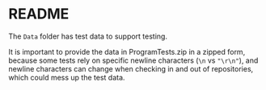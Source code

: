 # README

The `Data` folder has test data to support testing.

It is important to provide the data in ProgramTests.zip in a zipped form, because some tests
rely on specific newline characters (`\n` vs `"\r\n"`), and newline characters can change when
checking in and out of repositories, which could mess up the test data.

